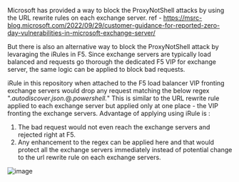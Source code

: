  Microsoft has provided a way to block the ProxyNotShell attacks by using the URL rewrite rules on each exchange server.
 ref - https://msrc-blog.microsoft.com/2022/09/29/customer-guidance-for-reported-zero-day-vulnerabilities-in-microsoft-exchange-server/
 
 But there is also an alternative way to block the ProxyNotShell attack by levaraging the iRules in F5.
 Since exchange servers are typically load balanced and requests go thorough the dedicated F5 VIP for exchange server, the same logic can be applied to block bad requests.
 
 iRule in this repository when attached to the F5 load balancer VIP fronting exchange servers would drop any request matching the below regex ".*autodiscover\.json.*\@.*powershell.*"
 This is similar to the URL rewrite rule applied to each exchange server but applied only at one place - the VIP fronting the exchange servers.
 Advantage of applying using iRule is :
 1) The bad request would not even reach the exchange servers and rejected right at F5.
 2) Any enhancement to the regex can be applied here and that would protect all the exchange servers immediately 
 instead of potential change to the  url rewrite rule on each exchange servers.


![image](https://user-images.githubusercontent.com/1037523/193436834-3d8c4990-5e04-4421-957b-4787f479be31.png)

